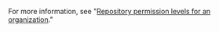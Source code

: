 For more information, see "[Repository permission levels for an organization](/articles/repository-permission-levels-for-an-organization)."
